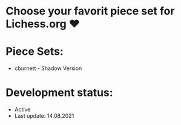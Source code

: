 # Choose your favorit piece set for Lichess.org ♥

# Piece Sets:
 - cburnett - Shadow Version

# Development status:
 - Active
 - Last update: 14.08.2021
